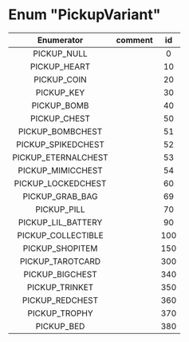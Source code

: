 # Enum "PickupVariant"
|Enumerator|comment|id|
|:--:|:--:|:--:|
| PICKUP_NULL |  | 0 |
| PICKUP_HEART |  | 10 |
| PICKUP_COIN |  | 20 |
| PICKUP_KEY |  | 30 |
| PICKUP_BOMB |  | 40 |
| PICKUP_CHEST |  | 50 |
| PICKUP_BOMBCHEST |  | 51 |
| PICKUP_SPIKEDCHEST |  | 52 |
| PICKUP_ETERNALCHEST |  | 53 |
| PICKUP_MIMICCHEST |  | 54 |
| PICKUP_LOCKEDCHEST |  | 60 |
| PICKUP_GRAB_BAG |  | 69 |
| PICKUP_PILL |  | 70 |
| PICKUP_LIL_BATTERY |  | 90 |
| PICKUP_COLLECTIBLE |  | 100 |
| PICKUP_SHOPITEM |  | 150 |
| PICKUP_TAROTCARD |  | 300 |
| PICKUP_BIGCHEST |  | 340 |
| PICKUP_TRINKET |  | 350 |
| PICKUP_REDCHEST |  | 360 |
| PICKUP_TROPHY |  | 370 |
| PICKUP_BED |  | 380 |